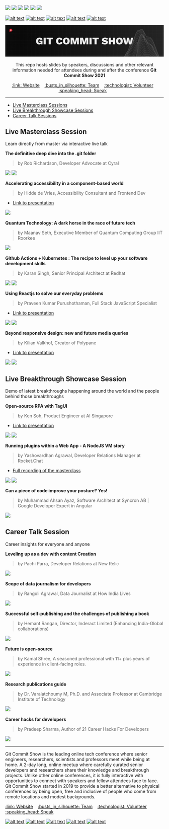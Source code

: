 [![](https://img.shields.io/badge/Speakers-17-brightgreen)](https://gitcommit.show)
[![](https://img.shields.io/badge/Venue-Online-brightgreen)](https://gitcommit.show)
[![](https://img.shields.io/badge/Contributors-37-brightgreen)](https://gitcommit.show)
[![](https://img.shields.io/badge/Season-02-brightgreen)](https://gitcommit.show)
[![](https://img.shields.io/badge/Interactive-Yes-brightgreen)](https://gitcommit.show)
[![](https://img.shields.io/badge/Price-Free-brightgreen)](https://gitcommit.show)

[![alt text][4.1]][4]
[![alt text][3.1]][3]
[![alt text][2.1]][2]
[![alt text][5.1]][5]
[![alt text][1.1]][1]


<!-- links to social media icons -->

[1.1]: https://img.icons8.com/material/48/000000/twitter-squared.png (Tweet to us!)
[2.1]: https://img.icons8.com/material-rounded/48/000000/github.png (Contribute to our repositories)
[3.1]: https://img.icons8.com/material/48/000000/youtube--v2.png (Watch our videos)
[4.1]: https://img.icons8.com/material/48/000000/reddit.png (Check out the reddit community)
[5.1]: https://img.icons8.com/material/48/000000/telegram-app.png (Add us on Telegram)


<!-- links to your social media accounts -->

[1]: https://www.twitter.com/Invide_Labs
[2]: https://www.github.com/Git-Commit-Show
[3]: https://www.youtube.com/channel/UCw0-LetPQsqO70O-8QN8MVA?sub_confirmation=1
[4]: https://www.reddit.com/r/GitCommitShow/
[5]: https://t.me/gitcommitshow


![Banner Image](https://github.com/Git-Commit-Show/gcs2020/raw/master/banner_center%201500x300.jpeg.jpeg "GCS2020 Banner")

<p align="center">
	This repo hosts slides by speakers, discussions and other relevant information needed for attendees during and after the conference <b>Git Commit Show 2021</b>
</p>
<p align="center">
	<a href="http://gitcommit.show/">:link: Website</a>&nbsp;&nbsp;&nbsp;
	<a href="http://bit.ly/teamgcs">:busts_in_silhouette: Team</a>&nbsp;&nbsp;&nbsp;
	<a href="http://push.gitcommit.show/">:technologist: Volunteer</a>&nbsp;&nbsp;&nbsp;
  <a href="http://push.gitcommit.show/">:speaking_head: Speak</a>&nbsp;&nbsp;&nbsp;
</p>

<hr>

* [Live Masterclass Sessions](#live-masterclass-session)
* [Live Breakthrough Showcase Sessions](#live-breakthrough-showcase-session)
* [Career Talk Sessions](#career-talk-session)

## Live Masterclass Session

Learn directly from master via interactive live talk


**The definitive deep dive into the .git folder**

> by Rob Richardson, Developer Advocate at Cyral

[![](https://img.shields.io/badge/%23-DevelopmentWorkflow-lightgrey)](https://gitcommit.show)
[![](https://img.shields.io/badge/%23-Git-lightgrey)](https://gitcommit.show)


**Accelerating accessibility in a component-based world**

> by Hidde de Vries, Accessibility Consultant and Frontend Dev

* [Link to presentation](https://drive.google.com/file/d/1O1jAQuKeP9U8mKfe-KCYdyuTsofF35ZX/view?usp=sharing)

[![](https://img.shields.io/badge/%23-Accessibility-lightgrey)](https://gitcommit.show)


**Quantum Technology: A dark horse in the race of future tech**

> by Maanav Seth, Executive Member of Quantum Computing Group IIT Roorkee

[![](https://img.shields.io/badge/%23-QuantumComputing-lightgrey)](https://gitcommit.show)


**Github Actions + Kubernetes : The recipe to level up your software development skills**

> by Karan Singh, Senior Principal Architect at Redhat

[![](https://img.shields.io/badge/%23-DevOps-lightgrey)](https://gitcommit.show)
[![](https://img.shields.io/badge/%23-Jubernetes-lightgrey)](https://gitcommit.show)


**Using Reactjs to solve our everyday problems**

> by Praveen Kumar Purushothaman, Full Stack JavaScript Specialist 

* [Link to presentation](https://drive.google.com/file/d/1Ar4FWktBzm4RnKlGCW2KeOC294WClsRI/view?usp=sharing)

[![](https://img.shields.io/badge/%23-FrontEnd-lightgrey)](https://gitcommit.show)
[![](https://img.shields.io/badge/%23-React-lightgrey)](https://gitcommit.show)


**Beyond responsive design: new and future media queries**

> by Kilian Valkhof, Creator of Polypane

* [Link to presentation](https://drive.google.com/file/d/1xxOib_9dr3a88GRk8_oO77NMYWVwG710/view?usp=sharing)

[![](https://img.shields.io/badge/%23-FrontEnd-lightgrey)](https://gitcommit.show)
[![](https://img.shields.io/badge/%23-CSS-lightgrey)](https://gitcommit.show)


## Live Breakthrough Showcase Session

Demo of latest breakthroughs happening around the world and the people behind those breakthroughs

**Open-source RPA with TagUI**

> by Ken Soh, Product Engineer at AI Singapore

* [Link to presentation](https://drive.google.com/file/d/1gGEpIKVEhvNpPN8SyyZgz_BXcrFrD2vE/view?usp=sharing)

[![](https://img.shields.io/badge/%23-Automation-lightgrey)](https://gitcommit.show)
[![](https://img.shields.io/badge/%23-RPA-lightgrey)](https://gitcommit.show)


**Running plugins within a Web App - A NodeJS VM story**

> by Yashovardhan Agrawal, Developer Relations Manager at Rocket.Chat

* [Full recording of the masterclass](https://youtu.be/vmshzcmTeB8)

[![](https://img.shields.io/badge/%23-NodeJS-lightgrey)](https://gitcommit.show)
[![](https://img.shields.io/badge/%23-Backend-lightgrey)](https://gitcommit.show)


**Can a piece of code improve your posture? Yes!**

> by Muhammad Ahsan Ayaz, Software Architect at Syncron AB | Google Developer Expert in Angular

[![](https://img.shields.io/badge/%23-ComputerVision-lightgrey)](https://gitcommit.show)


## Career Talk Session

Career insights for everyone and anyone


**Leveling up as a dev with content Creation**

> by Pachi Parra, Developer Relations at New Relic

[![](https://img.shields.io/badge/%23-Writing-lightgrey)](https://gitcommit.show)

**Scope of data journalism for developers**

> by Rangoli Agrawal, Data Journalist at How India Lives

[![](https://img.shields.io/badge/%23-DataJournalism-lightgrey)](https://gitcommit.show)

**Successful self-publishing and the challenges of publishing a book**

> by Hemant Rangan, Director, Inderact Limited (Enhancing India-Global collaborations)

[![](https://img.shields.io/badge/%23-Publishing-lightgrey)](https://gitcommit.show)

**Future is open-source**

> by Kamal Shree, A seasoned professional with 11+ plus years of experience in client-facing roles.

[![](https://img.shields.io/badge/%23-Open%20Source-lightgrey)](https://gitcommit.show)

**Research publications guide**

> by Dr. Varalatchoumy M, Ph.D. and Associate Professor at Cambridge Institute of Technology

[![](https://img.shields.io/badge/%23-Research-lightgrey)](https://gitcommit.show)

**Career hacks for developers**

> by Pradeep Sharma, Author of 21 Career Hacks For Developers

[![](https://img.shields.io/badge/%23-Career-lightgrey)](https://gitcommit.show)



<hr>

Git Commit Show is the leading online tech conference where senior engineers, researchers, scientists and professors meet while being at home.
A 2-day long, online meetup where carefully curated senior developers and researchers share their knowledge and breakthrough projects.
Unlike other online conferences, it is fully interactive with opportunities to connect with speakers and fellow attendees face to face.
Git Commit Show started in 2019 to provide a better alternative to physical conferences by being open, free and inclusive of people who come from remote locations and modest backgrounds.


<p align="left">
	<a href="http://gitcommit.show/">:link: Website</a>&nbsp;&nbsp;&nbsp;
	<a href="http://bit.ly/teamgcs">:busts_in_silhouette: Team</a>&nbsp;&nbsp;&nbsp;
	<a href="http://push.gitcommit.show/">:technologist: Volunteer</a>&nbsp;&nbsp;&nbsp;
  <a href="http://push.gitcommit.show/">:speaking_head: Speak</a>&nbsp;&nbsp;&nbsp;
</p>

[![alt text][1.1]][1]
[![alt text][2.1]][2]
[![alt text][3.1]][3]
[![alt text][4.1]][4]
[![alt text][5.1]][5]

